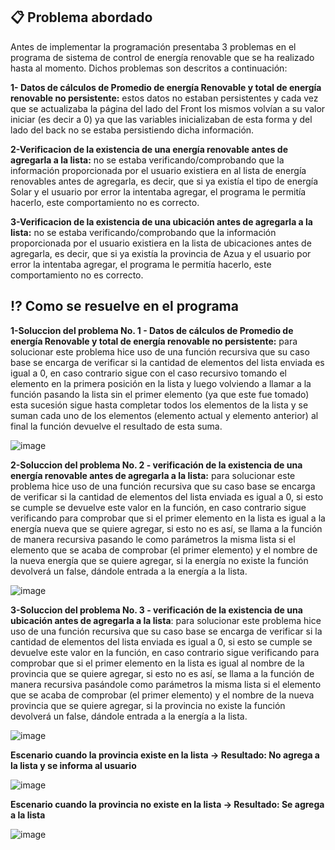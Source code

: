 ## **:clipboard: Problema abordado**


Antes de implementar la programación presentaba 3 problemas en el programa de sistema de control de energía renovable que se ha realizado hasta al momento. Dichos problemas son descritos a continuación:

**1- Datos de cálculos de Promedio de energía Renovable y total de energía renovable no persistente:** estos datos no estaban persistentes y cada vez que se actualizaba la página del lado del Front los mismos volvían a su valor iniciar (es decir a 0) ya que las variables inicializaban de esta forma y del lado del back no se estaba persistiendo dicha información.

**2-Verificacion de la existencia de una energía renovable antes de agregarla a la lista:** no se estaba verificando/comprobando que la información proporcionada por el usuario existiera en al lista de energía renovables antes de agregarla, es decir, que si ya existía el tipo de energía Solar y el usuario por error la intentaba agregar, el programa le permitía hacerlo, este comportamiento no es correcto.


**3-Verificacion de la existencia de una ubicación antes de agregarla a la lista:** no se estaba verificando/comprobando que la información proporcionada por el usuario existiera en la lista de ubicaciones antes de agregarla, es decir, que si ya existía la provincia de Azua y el usuario por error la intentaba agregar, el programa le permitía hacerlo, este comportamiento no es correcto.


## **:interrobang: Como se resuelve en el programa**

**1-Soluccion del problema No. 1 - Datos de cálculos de Promedio de energía Renovable y total de energía renovable no persistente:** para solucionar este problema hice uso de una función recursiva que su caso base se encarga de verificar si la cantidad de elementos del lista enviada es igual a 0, en caso contrario sigue con el caso recursivo tomando el elemento en la primera posición en la lista y luego volviendo a llamar a la función pasando la lista sin el primer elemento (ya que este fue tomado) esta sucesión sigue hasta completar todos los elementos de la lista y se suman cada uno de los elementos (elemento actual y elemento anterior) al final la función devuelve el resultado de esta suma.

![image](https://github.com/SamuelPerez27/SIMER-RD/assets/61362199/39b53c3d-a433-4536-94ff-cc6005b7bc2b)


**2-Soluccion del problema No. 2 - verificación de la existencia de una energía renovable antes de agregarla a la lista:** para solucionar este problema hice uso de una función recursiva que su caso base se encarga de verificar si la cantidad de elementos del lista enviada es igual a 0, si esto se cumple se devuelve este valor en la función, en caso contrario sigue verificando para comprobar que si el primer elemento en la lista es igual a la energía nueva que se quiere agregar, si esto no es así, se llama a la función de manera recursiva pasando le como parámetros la misma lista si el elemento que se acaba de comprobar (el primer elemento) y el nombre de la nueva energía que se quiere agregar, si la energía no existe la función devolverá un false, dándole entrada a la energía a la lista.

![image](https://github.com/SamuelPerez27/SIMER-RD/assets/61362199/b76e0be9-5534-467c-b5a9-ef4b708e0793)

**3-Soluccion del problema No. 3 - verificación de la existencia de una ubicación antes de agregarla a la lista**: para solucionar este problema hice uso de una función recursiva que su caso base se encarga de verificar si la cantidad de elementos del lista enviada es igual a 0, si esto se cumple se devuelve este valor en la función, en caso contrario sigue verificando para comprobar que si el primer elemento en la lista es igual al nombre de la provincia que se quiere agregar, si esto no es así, se llama a la función de manera recursiva pasándole como parámetros la misma lista si el elemento que se acaba de comprobar (el primer elemento) y el nombre de la nueva provincia que se quiere agregar, si la provincia no existe la función devolverá un false, dándole entrada a la energía a la lista.

![image](https://github.com/SamuelPerez27/SIMER-RD/assets/61362199/40e24e33-151e-4ca5-8fb1-f5676325ffaa)


**Escenario cuando la provincia existe en la lista -> Resultado: No agrega a la lista y se informa al usuario** 

![image](https://github.com/SamuelPerez27/SIMER-RD/assets/61362199/402718ec-7314-47d8-aa32-558e4c2539e4)

**Escenario cuando la provincia no existe en la lista -> Resultado: Se agrega a la lista** 

![image](https://github.com/SamuelPerez27/SIMER-RD/assets/61362199/27e41007-c55a-40eb-acff-52154f6e997b)
